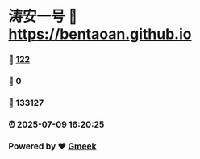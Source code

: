# 涛安一号 :link: https://bentaoan.github.io 
### :page_facing_up: [122](https://bentaoan.github.io/tag.html) 
### :speech_balloon: 0 
### :hibiscus: 133127 
### :alarm_clock: 2025-07-09 16:20:25 
### Powered by :heart: [Gmeek](https://github.com/Meekdai/Gmeek)
